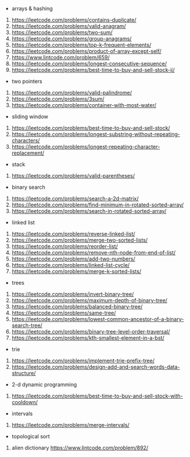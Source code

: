 * arrays & hashing
1. https://leetcode.com/problems/contains-duplicate/
2. https://leetcode.com/problems/valid-anagram/
3. https://leetcode.com/problems/two-sum/
4. https://leetcode.com/problems/group-anagrams/
5. https://leetcode.com/problems/top-k-frequent-elements/
6. https://leetcode.com/problems/product-of-array-except-self/
7. https://www.lintcode.com/problem/659/
8. https://leetcode.com/problems/longest-consecutive-sequence/
9. https://leetcode.com/problems/best-time-to-buy-and-sell-stock-ii/

* two pointers
1. https://leetcode.com/problems/valid-palindrome/
2. https://leetcode.com/problems/3sum/
3. https://leetcode.com/problems/container-with-most-water/

* sliding window
1. https://leetcode.com/problems/best-time-to-buy-and-sell-stock/
2. https://leetcode.com/problems/longest-substring-without-repeating-characters/
3. https://leetcode.com/problems/longest-repeating-character-replacement/

* stack
1. https://leetcode.com/problems/valid-parentheses/

* binary search
1. https://leetcode.com/problems/search-a-2d-matrix/
2. https://leetcode.com/problems/find-minimum-in-rotated-sorted-array/
3. https://leetcode.com/problems/search-in-rotated-sorted-array/

* linked list
1. https://leetcode.com/problems/reverse-linked-list/
2. https://leetcode.com/problems/merge-two-sorted-lists/
3. https://leetcode.com/problems/reorder-list/
4. https://leetcode.com/problems/remove-nth-node-from-end-of-list/
5. https://leetcode.com/problems/add-two-numbers/
6. https://leetcode.com/problems/linked-list-cycle/
7. https://leetcode.com/problems/merge-k-sorted-lists/

* trees
1. https://leetcode.com/problems/invert-binary-tree/
2. https://leetcode.com/problems/maximum-depth-of-binary-tree/
3. https://leetcode.com/problems/balanced-binary-tree/
4. https://leetcode.com/problems/same-tree/
5. https://leetcode.com/problems/lowest-common-ancestor-of-a-binary-search-tree/
6. https://leetcode.com/problems/binary-tree-level-order-traversal/
7. https://leetcode.com/problems/kth-smallest-element-in-a-bst/

* trie
1. https://leetcode.com/problems/implement-trie-prefix-tree/
2. https://leetcode.com/problems/design-add-and-search-words-data-structure/

* 2-d dynamic programming
1. https://leetcode.com/problems/best-time-to-buy-and-sell-stock-with-cooldown/

* intervals
1. https://leetcode.com/problems/merge-intervals/

* topological sort
1. alien dictionary https://www.lintcode.com/problem/892/